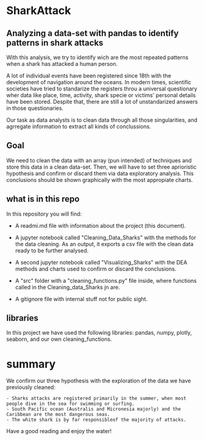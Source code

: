 
# SharkAttack

## Analyzing a data-set with pandas to identify patterns in shark attacks

With this analysis, we try to identify wich are the most repeated patterns when a shark has attacked a human person.

A lot of individual events have been registered since 18th with the development of navigation around the oceans. In modern times, scientific societies have tried to standarize the registers throu a universal questionary wher data like place, time, activity, shark specie or victims' personal details have been stored. Despite that, there are still a lot of unstandarized answers in those questionaries.

Our task as data analysts is to clean data through all those singularities, and agrregate information to extract all kinds of conclussions.

## Goal

We need to clean the data with an array (pun intended) of techniques and store this data in a clean data-set. Then, we will have to set three aprioristic hypothesis and confirm or discard them via data exploratory analysis. This conclusions should be shown graphically with the most appropiate charts.

## what is in this repo

In this repository you will find:

 - A readmi.md file with information about the project (this document).
 
 - A jupyter notebook called "Cleaning_Data_Sharks" with the methods for the data cleaning. As an output, it exports a csv file with the clean data ready to be further analysed.
 
 - A second jupyter notebook called "Visualizing_Sharks" with the DEA methods and charts used to confirm or discard the conclusions.
 
 - A "src" folder with a "cleaning_functions.py" file inside, where functions called in the Cleaning_data_Sharks jn are.
 
 - A gitignore file with internal stuff not for public sight.
 
## libraries

In this project we have used the following libraries:
    pandas, numpy, plotly, seaborn, and our own cleaning_functions.
    
    
# summary

We confirm our three hypothesis with the exploration of the data we have previously cleaned:

    - Sharks attacks are registered primarily in the summer, when most people dive in the sea for swimming or surfing.
    - South Pacific ocean (Australis and Micronesia majorly) and the Caribbean are the most dangerous seas.
    - The white shark is by far responsibleof the majority of attacks.

Have a good reading and enjoy the water!



